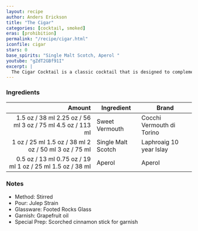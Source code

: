 ```yaml
---
layout: recipe
author: Anders Erickson
title: "The Cigar"
categories: [cocktail, smoked]
eras: [prohibition]
permalink: "/recipe/cigar.html"
iconfile: cigar
stars: 0
base_spirits: "Single Malt Scotch, Aperol "
youtube: "gZdT2GBf91I"
excerpt: |
  The Cigar Cocktail is a classic cocktail that is designed to complement the flavors of a cigar. It is typically made with a blend of dark spirits, such as whiskey or rum, and sweet vermouth.
---
```


### Ingredients

| Amount | Ingredient         | Brand                     |
| -----: | ------------------ | ------------------------- |
| <span class="onex active">1.5 oz / 38 ml</span> <span class="onehalfx">2.25 oz / 56 ml</span> <span class="twox">3 oz / 75 ml</span> <span class="threex">4.5 oz / 113 ml</span> | Sweet Vermouth     | Cocchi Vermouth di Torino |
|   <span class="onex active">1 oz / 25 ml</span> <span class="onehalfx">1.5 oz / 38 ml</span> <span class="twox">2 oz / 50 ml</span> <span class="threex">3 oz / 75 ml</span> | Single Malt Scotch | Laphroaig 10 year Islay   |
| <span class="onex active">0.5 oz / 13 ml</span> <span class="onehalfx">0.75 oz / 19 ml</span> <span class="twox">1 oz / 25 ml</span> <span class="threex">1.5 oz / 38 ml</span> | Aperol             | Aperol                    |

### Notes

- Method: Stirred
- Pour: Julep Strain
- Glassware: Footed Rocks Glass
- Garnish: Grapefruit oil
- Special Prep: Scorched cinnamon stick for garnish
